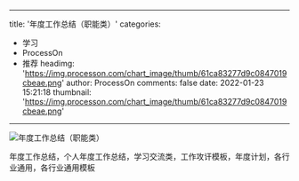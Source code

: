 
---
title: '年度工作总结（职能类）'
categories: 
 - 学习
 - ProcessOn
 - 推荐
headimg: 'https://img.processon.com/chart_image/thumb/61ca83277d9c0847019cbeae.png'
author: ProcessOn
comments: false
date: 2022-01-23 15:21:18
thumbnail: 'https://img.processon.com/chart_image/thumb/61ca83277d9c0847019cbeae.png'
---

<div>   
<img class="thumb" alt="年度工作总结（职能类）" src="https://img.processon.com/chart_image/thumb/61ca83277d9c0847019cbeae.png" referrerpolicy="no-referrer">
<p>年度工作总结，个人年度工作总结，学习交流类，工作攻讦模板，年度计划，各行业通用，各行业通用模板</p>  
</div>
            